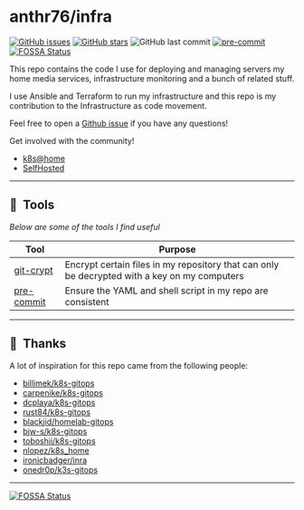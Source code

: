 # anthr76/infra

[![GitHub issues](https://img.shields.io/github/issues/anthr76/infra)](https://github.com/anthr76/infra/issues) [![GitHub stars](https://img.shields.io/github/stars/anthr76/infra)](https://github.com/anthr76/infra/stargazers) ![GitHub last commit](https://img.shields.io/github/last-commit/anthr76/infra)  [![pre-commit](https://img.shields.io/badge/pre--commit-enabled-brightgreen?logo=pre-commit&logoColor=white&style=flat-square)](https://github.com/pre-commit/pre-commit) [![FOSSA Status](https://app.fossa.com/api/projects/custom%2B21154%2Finfra.svg?type=shield)](https://app.fossa.com/projects/custom%2B21154%2Finfra?ref=badge_shield)

This repo contains the code I use for deploying and managing servers my home media services, infrastructure monitoring and a bunch of related stuff.

I use Ansible and Terraform to run my infrastructure and this repo is my contribution to the Infrastructure as code movement.

Feel free to open a [Github issue](https://github.com/anthr76/infra/issues/new) if you have any questions!

Get involved with the community!
 - [k8s@home](https://discord.gg/5sutTcCav5)
 - [SelfHosted](https://selfhosted.show/)

---

## :wrench:&nbsp; Tools

_Below are some of the tools I find useful_

| Tool                                                   | Purpose                                                                                                   |
|--------------------------------------------------------|-----------------------------------------------------------------------------------------------------------|
| [git-crypt](https://github.com/AGWA/git-crypt)         | Encrypt certain files in my repository that can only be decrypted with a key on my computers              |
| [pre-commit](https://github.com/pre-commit/pre-commit) | Ensure the YAML and shell script in my repo are consistent                                                |

---

## :handshake:&nbsp; Thanks

A lot of inspiration for this repo came from the following people:

- [billimek/k8s-gitops](https://github.com/billimek/k8s-gitops)
- [carpenike/k8s-gitops](https://github.com/carpenike/k8s-gitops)
- [dcplaya/k8s-gitops](https://github.com/dcplaya/k8s-gitops)
- [rust84/k8s-gitops](https://github.com/rust84/k8s-gitops)
- [blackjid/homelab-gitops](https://github.com/blackjid/homelab-gitops)
- [bjw-s/k8s-gitops](https://github.com/bjw-s/k8s-gitops)
- [toboshii/k8s-gitops](https://github.com/toboshii/k8s-gitops)
- [nlopez/k8s_home](https://github.com/nlopez/k8s_home)
- [ironicbadger/inra](https://github.com/IronicBadger/infra)
- [onedr0p/k3s-gitops](https://github.com/onedr0p/k3s-gitops)

---

[![FOSSA Status](https://app.fossa.com/api/projects/custom%2B21154%2Finfra.svg?type=large)](https://app.fossa.com/projects/custom%2B21154%2Finfra?ref=badge_large)
